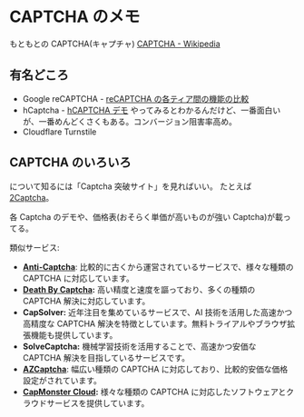 # CAPTCHA のメモ

もともとの CAPTCHA(キャプチャ)
[CAPTCHA - Wikipedia](https://ja.wikipedia.org/wiki/CAPTCHA)

## 有名どころ

- Google reCAPTCHA - [reCAPTCHA の各ティア間の機能の比較](https://cloud.google.com/recaptcha-enterprise/docs/compare-tiers?hl=ja)
- hCaptcha - [hCAPTCHA デモ](https://accounts.hcaptcha.com/demo) やってみるとわかるんだけど、一番面白いが、一番めんどくさくもある。コンバージョン阻害率高め。
- Cloudflare Turnstile

## CAPTCHA のいろいろ

について知るには「Captcha 突破サイト」を見ればいい。
たとえば
[2Captcha](https://2captcha.com/)。

各 Captcha のデモや、価格表(おそらく単価が高いものが強い Captcha)が載ってる。

類似サービス:

- **[Anti-Captcha](https://anti-captcha.com/ja)**: 比較的に古くから運営されているサービスで、様々な種類の CAPTCHA に対応しています。
- **[Death By Captcha](https://deathbycaptcha.com/):** 高い精度と速度を謳っており、多くの種類の CAPTCHA 解決に対応しています。
- **CapSolver:** 近年注目を集めているサービスで、AI 技術を活用した高速かつ高精度な CAPTCHA 解決を特徴としています。無料トライアルやブラウザ拡張機能も提供しています。
- **SolveCaptcha:** 機械学習技術を活用することで、高速かつ安価な CAPTCHA 解決を目指しているサービスです。
- **[AZCaptcha](https://azcaptcha.com/pricing)**: 幅広い種類の CAPTCHA に対応しており、比較的安価な価格設定がされています。
- **[CapMonster Cloud](https://capmonster.cloud/en/#new-plans):** 様々な種類の CAPTCHA に対応したソフトウェアとクラウドサービスを提供しています。
